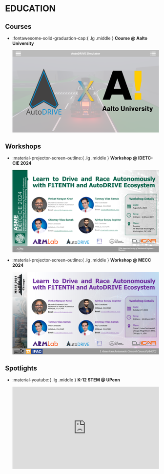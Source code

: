 <script>
  if (!sessionStorage.getItem("reloaded")) {
    sessionStorage.setItem("reloaded", "true");
    window.location.reload();
  } else {
    sessionStorage.removeItem("reloaded");
  }
</script>

# EDUCATION

## Courses

<div class="grid cards" markdown> 

- :fontawesome-solid-graduation-cap:{ .lg .middle } __Course @ Aalto University__

    <a href="aalto-university-course"><img id="imageHyperlink" src="../assets/images/banners/Course @ Aalto University.png"></a>

</div>

## Workshops

<div class="grid cards" markdown>

- :material-projector-screen-outline:{ .lg .middle } __Workshop @ IDETC-CIE 2024__

    <a href="https://event.asme.org/IDETC-CIE-2024/Program/Workshops-Tutorials"><img id="imageHyperlink" src="../assets/images/banners/Workshop @ IDETC 2024.png"></a>

- :material-projector-screen-outline:{ .lg .middle } __Workshop @ MECC 2024__

    <a href="https://mecc2024.a2c2.org/wp-content/uploads/2024/09/MECCEducationOutreachFlyer_V3.pdf"><img id="imageHyperlink" src="../assets/images/banners/Workshop @ MECC 2024.png"></a>

</div>

## Spotlights

<div class="grid cards" markdown> 

- :material-youtube:{ .lg .middle } __K-12 STEM @ UPenn__
    
    <iframe style="aspect-ratio: 16/9; width: 100% !important;" src="https://www.youtube.com/embed/JrdSesiJ-T0?si=7Xmfc1l-f2AXI5ZO" title="K-12 STEM @ UPenn" frameborder="0" allow="accelerometer; autoplay; clipboard-write; encrypted-media; gyroscope; picture-in-picture; web-share" referrerpolicy="strict-origin-when-cross-origin" allowfullscreen></iframe>

</div>